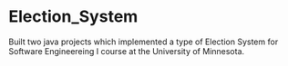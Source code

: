 # Election_System
Built two java projects which implemented a type of Election System for Software Engineereing I course at the University of Minnesota.
